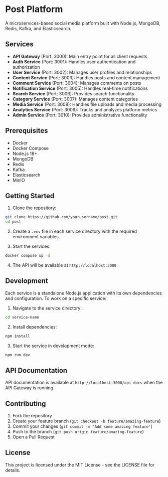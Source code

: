 # Post Platform

A microservices-based social media platform built with Node.js, MongoDB, Redis, Kafka, and Elasticsearch.

## Services

- **API Gateway** (Port: 3000): Main entry point for all client requests
- **Auth Service** (Port: 3001): Handles user authentication and authorization
- **User Service** (Port: 3002): Manages user profiles and relationships
- **Content Service** (Port: 3003): Handles posts and content management
- **Comment Service** (Port: 3004): Manages comments on posts
- **Notification Service** (Port: 3005): Handles real-time notifications
- **Search Service** (Port: 3006): Provides search functionality
- **Category Service** (Port: 3007): Manages content categories
- **Media Service** (Port: 3008): Handles file uploads and media processing
- **Analytics Service** (Port: 3009): Tracks and analyzes platform metrics
- **Admin Service** (Port: 3010): Provides administrative functionality

## Prerequisites

- Docker
- Docker Compose
- Node.js 18+
- MongoDB
- Redis
- Kafka
- Elasticsearch
- MinIO

## Getting Started

1. Clone the repository:
```bash
git clone https://github.com/yourusername/post.git
cd post
```

2. Create a `.env` file in each service directory with the required environment variables.

3. Start the services:
```bash
docker compose up -d
```

4. The API will be available at `http://localhost:3000`

## Development

Each service is a standalone Node.js application with its own dependencies and configuration. To work on a specific service:

1. Navigate to the service directory:
```bash
cd service-name
```

2. Install dependencies:
```bash
npm install
```

3. Start the service in development mode:
```bash
npm run dev
```

## API Documentation

API documentation is available at `http://localhost:3000/api-docs` when the API Gateway is running.

## Contributing

1. Fork the repository
2. Create your feature branch (`git checkout -b feature/amazing-feature`)
3. Commit your changes (`git commit -m 'Add some amazing feature'`)
4. Push to the branch (`git push origin feature/amazing-feature`)
5. Open a Pull Request

## License

This project is licensed under the MIT License - see the LICENSE file for details. 